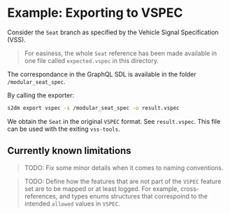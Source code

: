 # Example: Exporting to VSPEC
Consider the `Seat` branch as specified by the Vehicle Signal Specification (VSS).
> For easiness, the whole `Seat` reference has been made available in one file called `expected.vspec` in this directory.

The correspondance in the GraphQL SDL is available in the folder `/modular_seat_spec`.

By calling the exporter:
```bash
s2dm export vspec -s /modular_seat_spec -o result.vspec
```

We obtain the `Seat` in the original `VSPEC` format.
See `result.vspec`.
This file can be used with the exiting `vss-tools`.
## Currently known limitations
> TODO: Fix some minor details when it comes to naming conventions.

> TODO: Define how the features that are not part of the `VSPEC` feature set are to be mapped or at least logged. For example, cross-references, and types enums structures that correspoind to the intended `allowed` values in `VSPEC`.
